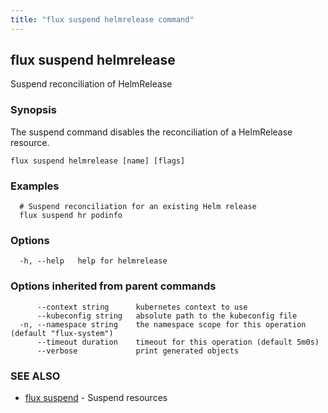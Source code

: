 ```yaml
---
title: "flux suspend helmrelease command"
---
```

## flux suspend helmrelease

Suspend reconciliation of HelmRelease

### Synopsis

The suspend command disables the reconciliation of a HelmRelease resource.

```
flux suspend helmrelease [name] [flags]
```

### Examples

```
  # Suspend reconciliation for an existing Helm release
  flux suspend hr podinfo
```

### Options

```
  -h, --help   help for helmrelease
```

### Options inherited from parent commands

```
      --context string      kubernetes context to use
      --kubeconfig string   absolute path to the kubeconfig file
  -n, --namespace string    the namespace scope for this operation (default "flux-system")
      --timeout duration    timeout for this operation (default 5m0s)
      --verbose             print generated objects
```

### SEE ALSO

* [flux suspend](../flux_suspend/)	 - Suspend resources

